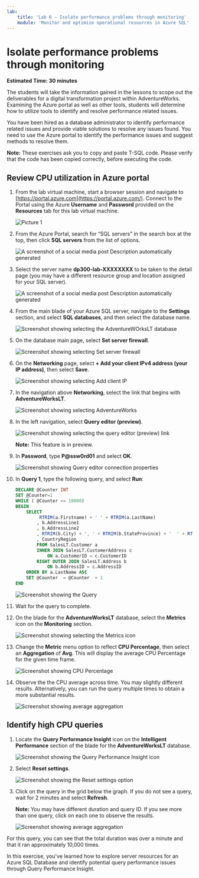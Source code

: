 ```yaml
---
lab:
    title: 'Lab 6 – Isolate performance problems through monitoring'
    module: 'Monitor and optimize operational resources in Azure SQL'
---
```


# Isolate performance problems through monitoring

**Estimated Time: 30 minutes**

The students will take the information gained in the lessons to scope out the deliverables for a digital transformation project within AdventureWorks. Examining the Azure portal as well as other tools, students will determine how to utilize tools to identify and resolve performance related issues.

You have been hired as a database administrator to identify performance related issues and provide viable solutions to resolve any issues found. You need to use the Azure portal to identify the performance issues and suggest methods to resolve them.

**Note:** These exercises ask you to copy and paste T-SQL code. Please verify that the code has been copied correctly, before executing the code.

## Review CPU utilization in Azure portal

1. From the lab virtual machine, start a browser session and navigate to [https://portal.azure.com](https://portal.azure.com/). Connect to the Portal using the Azure **Username** and **Password** provided on the **Resources** tab for this lab virtual machine.

    ![Picture 1](../images/dp-300-module-01-lab-01.png)

1. From the Azure Portal, search for “SQL servers” in the search box at the top, then click **SQL servers** from the list of options.

    ![A screenshot of a social media post Description automatically generated](../images/dp-300-module-04-lab-1.png)

1. Select the server name **dp300-lab-XXXXXXXX** to be taken to the detail page (you may have a different resource group and location assigned for your SQL server).

    ![A screenshot of a social media post Description automatically generated](../images/dp-300-module-04-lab-2.png)

1. From the main blade of your Azure SQL server, navigate to the **Settings** section, and select **SQL databases**, and then select the database name.

    ![Screenshot showing selecting the AdventureWOrksLT database](../images/dp-300-module-05-lab-04.png)

1. On the database main page, select **Set server firewall**.

    ![Screenshot showing selecting Set server firewall](../images/dp-300-module-06-lab-01.png)

1. On the **Networking** page, select **+ Add your client IPv4 address (your IP address)**, then select **Save**.

    ![Screenshot showing selecting Add client IP](../images/dp-300-module-06-lab-02.png)

1. In the navigation above **Networking**, select the link that begins with **AdventureWorksLT**.

    ![Screenshot showing selecting AdventureWorks](../images/dp-300-module-06-lab-03.png)

1. In the left navigation, select **Query editor (preview)**.

    ![Screenshot showing selecting the query editor (preview) link](../images/dp-300-module-06-lab-04.png)

    **Note:** This feature is in preview.

1. In **Password**, type **P@ssw0rd01** and select **OK**.

    ![Screenshot showing Query editor connection properties](../images/dp-300-module-06-lab-05.png)

1. In **Query 1**, type the following query, and select **Run**:

    ```sql
    DECLARE @Counter INT 
    SET @Counter=1
    WHILE ( @Counter <= 10000)
    BEGIN
        SELECT 
             RTRIM(a.Firstname) + ' ' + RTRIM(a.LastName)
            , b.AddressLine1
            , b.AddressLine2
            , RTRIM(b.City) + ', ' + RTRIM(b.StateProvince) + '  ' + RTRIM(b.PostalCode)
            , CountryRegion
            FROM SalesLT.Customer a
            INNER JOIN SalesLT.CustomerAddress c 
                ON a.CustomerID = c.CustomerID
            RIGHT OUTER JOIN SalesLT.Address b
                ON b.AddressID = c.AddressID
        ORDER BY a.LastName ASC
        SET @Counter  = @Counter  + 1
    END
    ```

    ![Screenshot showing the Query](../images/dp-300-module-06-lab-06.png)

1. Wait for the query to complete.

1. On the blade for the **AdventureWorksLT** database, select the **Metrics** icon on the **Monitoring** section.

    ![Screenshot showing selecting the Metrics icon](../images/dp-300-module-06-lab-07.png)

1. Change the **Metric** menu option to reflect **CPU Percentage**, then select an **Aggregation** of **Avg**. This will display the average CPU Percentage for the given time frame.

    ![Screenshot showing CPU Percentage](../images/dp-300-module-06-lab-08.png)

1. Observe the the CPU average across time. You may slightly different results. Alternatively, you can run the query multiple times to obtain a more substantial results.

    ![Screenshot showing average aggregation](../images/dp-300-module-06-lab-09.png)

## Identify high CPU queries

1. Locate the **Query Performance Insight** icon on the **Intelligent Performance** section of the blade for the **AdventureWorksLT** database.

    ![Screenshot showing the Query Performance Insight icon](../images/dp-300-module-06-lab-10.png)

1. Select **Reset settings**.

    ![Screenshot showing the Reset settings option](../images/dp-300-module-06-lab-11.png)

1. Click on the query in the grid below the graph. If you do not see a query, wait for 2 minutes and select **Refresh**.

    **Note:** You may have different duration and query ID. If you see more than one query, click on each one to observe the results.

    ![Screenshot showing average aggregation](../images/dp-300-module-06-lab-12.png)

For this query, you can see that the total duration was over a minute and that it ran approximately 10,000 times.

In this exercise, you've learned how to explore server resources for an Azure SQL Database and identify potential query performance issues through Query Performance Insight.
